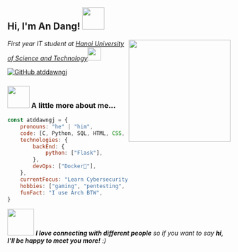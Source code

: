 <h2> Hi, I'm An Dang! <img src="https://media.giphy.com/media/mGcNjsfWAjY5AEZNw6/giphy.gif" width="50"></h2>
<img align='right' src="https://media.giphy.com/media/M9gbBd9nbDrOTu1Mqx/giphy.gif" width="230">    
<p><em>First year IT student at <a href="https://hust.edu.vn/">Hanoi University of Science and Technology</a><img src="https://media.giphy.com/media/fYSnHlufseco8Fh93Z/giphy.gif" width="30">
<!---
</br>Developer Consultant at <a href="https://www.thoughtworks.com">ThoughtWorks</a><img src="https://media.giphy.com/media/WUlplcMpOCEmTGBtBW/giphy.gif" width="30"> 
--->
</em></p>

<!---
[![Twitter: ThaiiBraga](https://img.shields.io/twitter/follow/ThaiiBraga?style=social)](https://twitter.com/ThaiiBraga)
[![Linkedin: thaianebraga](https://img.shields.io/badge/-thaianebraga-blue?style=flat-square&logo=Linkedin&logoColor=white&link=https://www.linkedin.com/in/thaianebraga/)](https://www.linkedin.com/in/thaianebraga/)
--->
[![GitHub atddawngj](https://img.shields.io/github/followers/atddawngj?label=follow&style=social)](https://github.com/atddawngj)


### <img src="https://media.giphy.com/media/VgCDAzcKvsR6OM0uWg/giphy.gif" width="50"> A little more about me...  

```javascript
const atddawngj = {
    pronouns: "he" | "him",
    code: [C, Python, SQL, HTML, CSS, JavaScript],
    technologies: {
        backEnd: {
            python: ["Flask"],
        },
        devOps: ["Docker🐳"],
    },
    currentFocus: "Learn Cybersecurity",
    hobbies: ["gaming", "pentesting", "sleep"],
    funFact: "I use Arch BTW",
}
```

<img src="https://media.giphy.com/media/LnQjpWaON8nhr21vNW/giphy.gif" width="60"> <em><b>I love connecting with different people</b> so if you want to say <b>hi, I'll be happy to meet you more!</b> :)</em>


<!---
- 👋 Hi, I’m @atddawngj
- 👀 I’m interested in ...
- 🌱 I’m currently learning ...
- 💞️ I’m looking to collaborate on ...
- 📫 How to reach me ...
- 😄 Pronouns: ...
- ⚡ Fun fact: ...
--->

<!---
atddawngj/atddawngj is a ✨ special ✨ repository because its `README.md` (this file) appears on your GitHub profile.
You can click the Preview link to take a look at your changes.
--->
